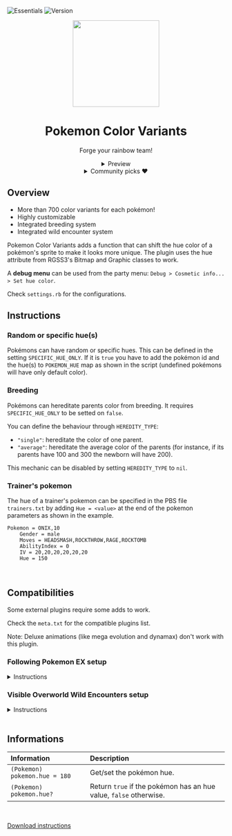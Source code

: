 ![Essentials](https://badgen.net/badge/Essentials/20.1/orange)
![Version](https://badgen.net/badge/Version/1.1.0/cyan)

<p align="center">
<img width="200px" src="https://user-images.githubusercontent.com/63038410/189546697-067374fd-5a8d-43d5-941b-cb1f338c09a0.png">
</p>

<h1 align="center">Pokemon Color Variants</h1>

<p align="center">
Forge your rainbow team!
</p>

<div align="center">
  <details>
  <summary>Preview</summary>
    <img src="https://user-images.githubusercontent.com/63038410/189638185-6cb01896-b0bc-49dd-a800-5cd10fa734a2.gif">
    <p>Wild encounter</p><br>
    <img src="https://user-images.githubusercontent.com/63038410/189638258-8d08e41d-4ee8-496e-8ed2-9b45b9e6a1b1.gif">
    <p>A walk with Scyther</p><br>
    <img src="https://user-images.githubusercontent.com/63038410/189638289-beab8591-be64-4857-aa75-5bea1396aec7.gif">
    <p>Pc showcase</p>
  </details>
</div>

<div align="center">
  <details>
  <summary>Community picks ❤️</summary>
    <img width="450px" src="https://user-images.githubusercontent.com/63038410/216767202-dded7695-8f3b-4c67-a419-f87122cbe246.png">
    <p>LilyInTheWater's Pidgey</p><br>
    <img width="450px" src="https://user-images.githubusercontent.com/63038410/216767426-8a821395-efdb-4a84-922c-0aa356864f7f.png">
    <p>MaouAlter's Eelektross</p><br>
    <img width="450px" src="https://user-images.githubusercontent.com/63038410/220905142-de4e0835-9ce7-4a1e-95b4-e2785c531416.png">
    <p>Citycat17's Solgaleo</p>
  </details>
</div>

## Overview
- More than 700 color variants for each pokémon!
- Highly customizable
- Integrated breeding system
- Integrated wild encounter system

Pokemon Color Variants adds a function that can shift the hue color of a pokémon's sprite to make it looks more unique.
The plugin uses the hue attribute from RGSS3's Bitmap and Graphic classes to work.

A **debug menu** can be used from the party menu: `Debug > Cosmetic info... > Set hue color`.

Check `settings.rb` for the configurations.

## Instructions

### Random or specific hue(s)
Pokémons can have random or specific hues.
This can be defined in the setting `SPECIFIC_HUE_ONLY`.
If it is `true` you have to add the pokémon id and the hue(s) to `POKEMON_HUE` map as shown in the script (undefined pokémons will have only default color).

### Breeding
Pokémons can hereditate parents color from breeding.
It requires `SPECIFIC_HUE_ONLY` to be setted on `false`.

You can define the behaviour through `HEREDITY_TYPE`:
- `"single"`: hereditate the color of one parent.
- `"average"`: hereditate the average color of the parents (for instance, if its parents have 100 and 300 the newborn will have 200).

This mechanic can be disabled by setting `HEREDITY_TYPE` to `nil`.

### Trainer's pokemon
The hue of a trainer's pokemon can be specified in the PBS file `trainers.txt` by adding `Hue = <value>` at the end of the pokemon parameters as shown in the example.
```
Pokemon = ONIX,10
    Gender = male
    Moves = HEADSMASH,ROCKTHROW,RAGE,ROCKTOMB
    AbilityIndex = 0
    IV = 20,20,20,20,20,20
    Hue = 150
```

<br>

## Compatibilities
Some external plugins require some adds to work.

Check the `meta.txt` for the compatible plugins list.

Note: Deluxe animations (like mega evolution and dynamax) don't work with this plugin.

### Following Pokemon EX setup

<details>
<summary>Instructions</summary>

Setup Following Pokemon EX plugin:
1. Open the file `Following Pokemon EX > Main Module > Event_Sprite Commands.rb` from the plugin folder and go to the `change_sprite` method.
2. Copy and paste `PokemonColorVariants.apply(pkmn,FollowingPkmn.get_event,FollowingPkmn.get_data) if PluginManager.installed?("Pokemon Color Variants")` in the script as shown in the example below.
```ruby
  if FollowingPkmn.get_event&.move_route_forcing
    hue = pkmn.respond_to?(:superHue) && pkmn.superShiny? ? pkmn.superHue : 0
    FollowingPkmn.get_event&.character_hue  = hue
    FollowingPkmn.get_data&.character_hue   = hue
  end
  # Pokemon color variant
  PokemonColorVariants.apply(pkmn,FollowingPkmn.get_event,FollowingPkmn.get_data) if PluginManager.installed?("Pokemon Color Variants")
end
```

</details>

### Visible Overworld Wild Encounters setup

<details>
<summary>Instructions</summary>

Setup Visible Overworld Wild Encounters plugin:
1. Open the file `001_visible overworld wild encounters script.rb` from the plugin folder and go to the `Game_Map > spawnPokeEvent` method.
2. Copy and paste `PokemonColorVariants.apply(pokemon,event) if PluginManager.installed?("Pokemon Color Variants")` in the script as shown in the example below.
```ruby
#--- movement of the event --------------------------------
# Pokemon color variant
PokemonColorVariants.apply(pokemon,event) if PluginManager.installed?("Pokemon Color Variants")
event.pages[0].move_speed = VisibleEncounterSettings::DEFAULT_MOVEMENT[0]
event.pages[0].move_frequency = VisibleEncounterSettings::DEFAULT_MOVEMENT[1]
```

</details>

<br>

## Informations
| Information | Description |
|:-|:-|
| `(Pokemon) pokemon.hue = 180` | Get/set the pokémon hue. |
| `(Pokemon) pokemon.hue?` | Return `true` if the pokémon has an hue value, `false` otherwise. |

<br>

[Download instructions](https://github.com/MickTK/Pokemon-Essentials-Plugins/blob/main/Download%20instructions.md)
